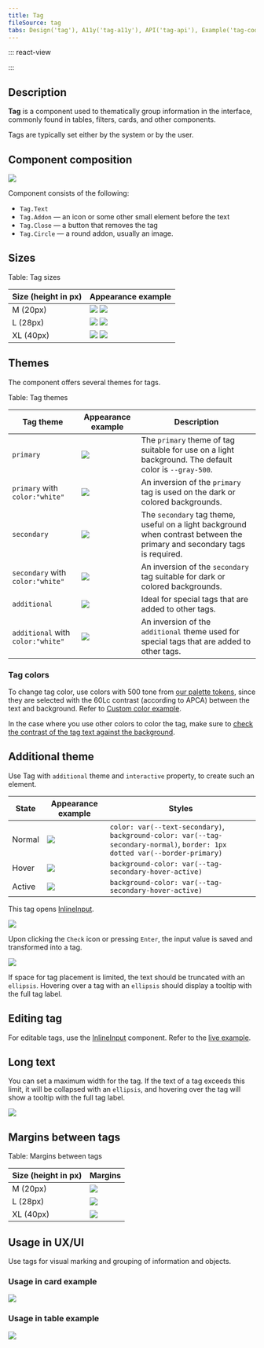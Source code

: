 ```yaml
---
title: Tag
fileSource: tag
tabs: Design('tag'), A11y('tag-a11y'), API('tag-api'), Example('tag-code'), Changelog('tag-changelog')
---
```


::: react-view

<script lang="tsx">
import React from 'react';
import Tag from 'intergalactic/tag';
import EditM from 'intergalactic/icon/Edit/m';
import PlaygroundGeneration from '@components/PlaygroundGeneration';

const App = PlaygroundGeneration((createGroupWidgets) => {
  const { bool, radio, text, select } = createGroupWidgets('Tag');

  const size = radio({
    key: 'size',
    defaultValue: 'l',
    label: 'Size',
    options: ['m', 'l', 'xl'],
  });

  const COLORS = [
    'gray-500',
    'blue-500',
    'green-500',
    'salad-500',
    'orange-500',
    'yellow-500',
    'red-500',
    'pink-500',
    'violet-500',
    'white',
  ];

  const color = select({
    key: 'color',
    defaultValue: 'gray-500',
    label: 'Color',
    options: COLORS.map((value) => ({
      name: value,
      value,
    })),
  });

  const theme = select({
    key: 'theme',
    defaultValue: 'primary',
    label: 'Theme',
    options: ['primary', 'secondary', 'additional'].map((value) => ({
      name: value,
      value,
    })),
  });

  const beforeIcon = bool({
    key: 'before Icon',
    defaultValue: false,
    label: 'AddonLeft',
  });

  const imageIcon = bool({
    key: 'image Icon',
    defaultValue: false,
    label: 'Circle Addon',
  });

  const closeIcon = bool({
    key: 'close Icon',
    defaultValue: false,
    label: 'Close Button',
  });

  const interactive = bool({
    key: 'interactive',
    defaultValue: false,
    label: 'Interactive',
  });

  const active = bool({
    key: 'active',
    defaultValue: false,
    label: 'Active',
  });

  const disabled = bool({
    key: 'disabled',
    defaultValue: false,
    label: 'Disabled',
  });

  return (
    <Tag
      interactive={interactive}
      active={active}
      theme={theme}
      color={color}
      size={size}
      disabled={disabled}
    >
      {beforeIcon && (
        <Tag.Addon>
          <EditM />
        </Tag.Addon>
      )}

      {imageIcon && (
        <Tag.Circle>
          <img src='https://picsum.photos/id/1025/28/28' />
        </Tag.Circle>
      )}
      <Tag.Text>Tag text</Tag.Text>
      {closeIcon && <Tag.Close />}
    </Tag>
  );
});
</script>

:::

## Description

**Tag** is a component used to thematically group information in the interface, commonly found in tables, filters, cards, and other components.

Tags are typically set either by the system or by the user.

## Component composition

![](static/tag-composition.png)

Component consists of the following:

- `Tag.Text`
- `Tag.Addon` — an icon or some other small element before the text
- `Tag.Close` — a button that removes the tag
- `Tag.Circle` — a round addon, usually an image.

## Sizes

Table: Tag sizes

| Size (height in px) | Appearance example                             |
| ------------------- | ---------------------------------------------- |
| M (20px)            | ![](static/tag-M.png) ![](static/tag2-M.png)   |
| L (28px)            | ![](static/tag-L.png) ![](static/tag2-L.png)   |
| XL (40px)           | ![](static/tag-XL.png) ![](static/tag2-XL.png) |

## Themes

The component offers several themes for tags.

Table: Tag themes

| Tag theme                         | Appearance example                | Description                                                                                                               |
| --------------------------------- | --------------------------------- | ------------------------------------------------------------------------------------------------------------------------- |
| `primary`                         | ![](static/primary.png)           | The `primary` theme of tag suitable for use on a light background. The default color is `--gray-500`.                     |
| `primary` with `color:"white"`    | ![](static/primary-invert.png)    | An inversion of the `primary` tag is used on the dark or colored backgrounds.                                             |
| `secondary`                       | ![](static/secondary.png)         | The `secondary` tag theme, useful on a light background when contrast between the primary and secondary tags is required. |
| `secondary` with `color:"white"`  | ![](static/secondary-invert.png)  | An inversion of the `secondary` tag suitable for dark or colored backgrounds.                                             |
| `additional`                      | ![](static/additional.png)        | Ideal for special tags that are added to other tags.                                                                      |
| `additional` with `color:"white"` | ![](static/additional-invert.png) | An inversion of the `additional` theme used for special tags that are added to other tags.                                |

### Tag colors

To change tag color, use colors with 500 tone from [our palette tokens](/style/design-tokens/design-tokens#base-tokens-palette), since they are selected with the 60Lc contrast (according to APCA) between the text and background. Refer to [Custom color example](/components/tag/tag-code#custom-color).

In the case where you use other colors to color the tag, make sure to [check the contrast of the tag text against the background](/core-principles/a11y/a11y-design#color_and_contrast).

## Additional theme

Use Tag with `additional` theme and `interactive` property, to create such an element.

| State  | Appearance example     | Styles                                                                                                                      |
| ------ | ---------------------- | --------------------------------------------------------------------------------------------------------------------------- |
| Normal | ![](static/normal.png) | `color: var(--text-secondary)`, `background-color: var(--tag-secondary-normal)`, `border: 1px dotted var(--border-primary)` |
| Hover  | ![](static/hover.png)  | `background-color: var(--tag-secondary-hover-active)`                                                                       |
| Active | ![](static/active.png) | `background-color: var(--tag-secondary-hover-active)`                                                                       |

This tag opens [InlineInput](/components/inline-input/inline-input).

![](static/add-input-L.png)

Upon clicking the `Check` icon or pressing `Enter`, the input value is saved and transformed into a tag.

![](static/add-loading-L.png)

If space for tag placement is limited, the text should be truncated with an `ellipsis`. Hovering over a tag with an `ellipsis` should display a tooltip with the full tag label.

## Editing tag

For editable tags, use the [InlineInput](/components/inline-input/inline-input) component. Refer to the [live example](/components/tag/tag-code#editing_tag).

## Long text

You can set a maximum width for the tag. If the text of a tag exceeds this limit, it will be collapsed with an `ellipsis`, and hovering over the tag will show a tooltip with the full tag label.

![](static/ellipsis.png)

<!-- @## Minimizing number of tags

In case you have a huge number of tags and don’t need to show them all at once, minimize them to a tag with three dots. When you click on it, all hidden tags will be opened.

::: tip
Unfortunately, this solution can be found in several places so far.
:::

![more tags example](static/more-tags.png) -->

## Margins between tags

Table: Margins between tags

| Size (height in px) | Margins                        |
| ------------------- | ------------------------------ |
| M (20px)            | ![](static/tag-margins-M.png)  |
| L (28px)            | ![](static/tag-margins-L.png)  |
| XL (40px)           | ![](static/tag-margins-XL.png) |

## Usage in UX/UI

Use tags for visual marking and grouping of information and objects.

### Usage in card example

![](static/tag-card.png)

### Usage in table example

![](static/tag-table-pic.png)
